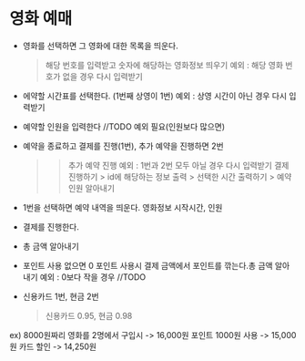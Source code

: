 # 영화 예매

* 영화를 선택하면 그 영화에 대한 목록을 띄운다.
    > 해당 번호를 입력받고 숫자에 해당하는 영화정보 띄우기
        예외 : 해당 영화 번호가 없을 경우 다시 입력받기

* 에약할 시간표를 선택한다. (1번째 상영이 1번)
        예외 : 상영 시간이 아닌 경우 다시 입력받기
* 예약할 인원을 입력한다 //TODO 예외 필요(인원보다 많으면)
* 예약을 종료하고 결제를 진행(1번), 추가 예약을 진행하면 2번
    >> 추가 예약 진행
        예외 : 1번과 2번 모두 아닐 경우 다시 입력받기
    >> 결제 진행하기
        > id에 해당하는 정보 출력
        > 선택한 시간 출력하기
        > 예약 인원 알아내기

* 1번을 선택하면 예약 내역을 띄운다.
    영화정보 시작시간, 인원

* 결제를 진행한다.
* 총 금액 알아내기
* 포인트 사용 없으면 0
    포인트 사용시 결제 금액에서 포인트를 깎는다.총 금액 알아내기
        예외 : 0보다 작을 경우 //TODO
* 신용카드 1번, 현금 2번
    > 신용카드 0.95, 현금 0.98

ex) 8000원짜리 영화를 2명에서 구입시 -> 16,000원
    포인트 1000원 사용                -> 15,000원
    카드 할인                       -> 14,250원
